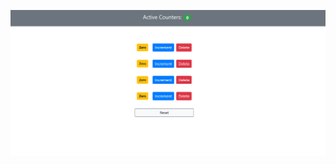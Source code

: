<p align="center">
  <img  src="https://github.com/bhagwatakash2001/ReactJs-Projects/blob/b84182848ae484d704ff5131d8280fccb5724044/CountersLetsCount/Counters1.png" />
</p>

